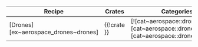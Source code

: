 | Recipe | Crates | Categories |
|---|---|---|
| [Drones][ex~aerospace_drones~drones] | {{!crate }} | [![cat~aerospace::drones][cat~aerospace::drones~badge]][cat~aerospace::drones] |
